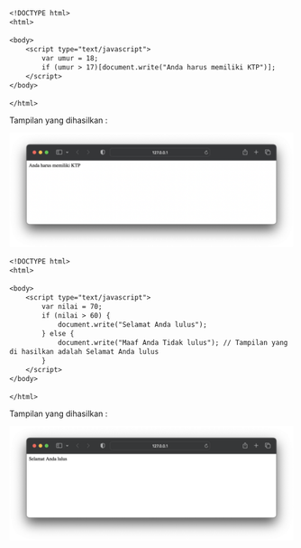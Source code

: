 ```
<!DOCTYPE html>
<html>

<body>
    <script type="text/javascript">
        var umur = 18;
        if (umur > 17)[document.write("Anda harus memiliki KTP")];
    </script>
</body>

</html>
```

Tampilan yang dihasilkan :

![button](https://github.com/itsolution405/JavaScript/blob/main/Kondisi%20Percaabangan/if_statement.png)

```
<!DOCTYPE html>
<html>

<body>
    <script type="text/javascript">
        var nilai = 70;
        if (nilai > 60) {
            document.write("Selamat Anda lulus");
        } else {
            document.write("Maaf Anda Tidak lulus"); // Tampilan yang di hasilkan adalah Selamat Anda lulus
        }
    </script>
</body>

</html>
```

Tampilan yang dihasilkan :

![button](https://github.com/itsolution405/JavaScript/blob/main/Kondisi%20Percaabangan/if%20else.png)
